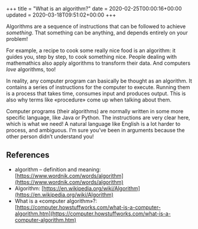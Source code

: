 +++
title = "What is an algorithm?"
date = 2020-02-25T00:00:16+00:00
updated = 2020-03-18T09:51:02+00:00
+++

Algorithms are a sequence of instructions that can be followed to achieve _something_. That something can be anything, and depends entirely on your problem!

For example, a recipe to cook some really nice food is an algorithm: it guides you, step by step, to cook something nice. People dealing with mathemathics also apply algorithms to transform their data. And computers _love_ algorithms, too!

In reality, any computer program can basically be thought as an algorithm. It contains a series of instructions for the computer to execute. Running them is a process that takes time, consumes input and produces output. This is also why terms like «procedure» come up when talking about them.

Computer programs (their algorithms) are normally written in some more specific language, like Java or Python. The instructions are very clear here, which is what we need! A natural language like English is a lot harder to process, and ambiguous. I’m sure you’ve been in arguments because the other person didn’t understand you!

## References

* algorithm – definition and meaning: [https://www.wordnik.com/words/algorithm](https://www.wordnik.com/words/algorithm)
* Algorithm: [https://en.wikipedia.org/wiki/Algorithm](https://en.wikipedia.org/wiki/Algorithm)
* What is a «computer algorithm»?: [https://computer.howstuffworks.com/what-is-a-computer-algorithm.htm](https://computer.howstuffworks.com/what-is-a-computer-algorithm.htm)